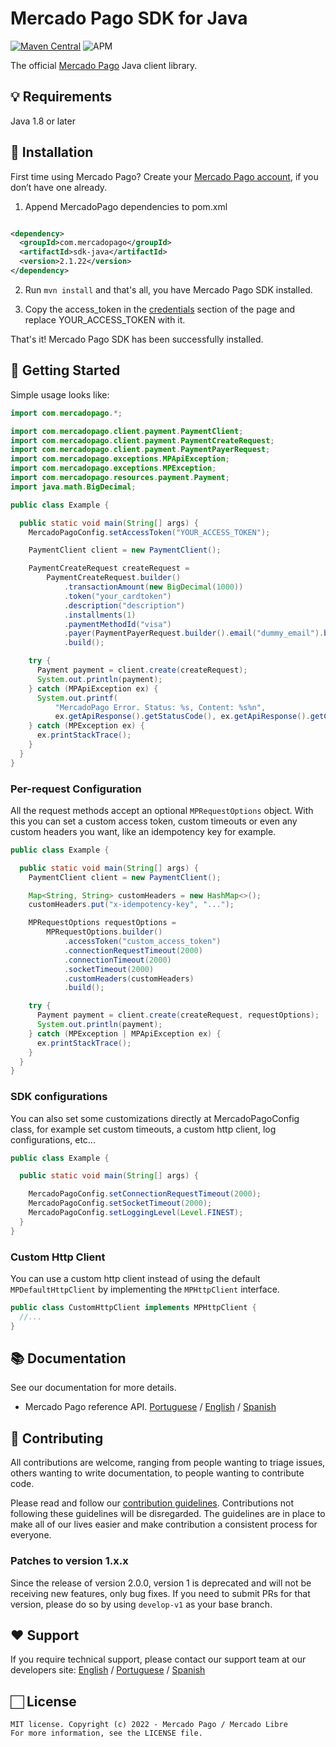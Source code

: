 # Mercado Pago SDK for Java

[![Maven Central](https://img.shields.io/maven-central/v/com.mercadopago/sdk-java.svg)](https://search.maven.org/search?q=g:com.mercadopago%20AND%20a:sdk-java)
![APM](https://img.shields.io/apm/l/vim-mode)

The official [Mercado Pago](https://www.mercadopago.com/developers/en/guides) Java client library.

## 💡 Requirements

Java 1.8 or later

## 📲 Installation

First time using Mercado Pago? Create your [Mercado Pago account](https://www.mercadopago.com), if you don’t have one
already.

1. Append MercadoPago dependencies to pom.xml

  ```xml

<dependency>
    <groupId>com.mercadopago</groupId>
    <artifactId>sdk-java</artifactId>
    <version>2.1.22</version>
</dependency>
  ```

2. Run `mvn install` and that's all, you have Mercado Pago SDK installed.

3. Copy the access_token in the [credentials](https://www.mercadopago.com/developers/panel) section of the page and
   replace YOUR_ACCESS_TOKEN with it.

That's it! Mercado Pago SDK has been successfully installed.

## 🌟 Getting Started

Simple usage looks like:

```java
import com.mercadopago.*;

import com.mercadopago.client.payment.PaymentClient;
import com.mercadopago.client.payment.PaymentCreateRequest;
import com.mercadopago.client.payment.PaymentPayerRequest;
import com.mercadopago.exceptions.MPApiException;
import com.mercadopago.exceptions.MPException;
import com.mercadopago.resources.payment.Payment;
import java.math.BigDecimal;

public class Example {

  public static void main(String[] args) {
    MercadoPagoConfig.setAccessToken("YOUR_ACCESS_TOKEN");

    PaymentClient client = new PaymentClient();

    PaymentCreateRequest createRequest =
        PaymentCreateRequest.builder()
            .transactionAmount(new BigDecimal(1000))
            .token("your_cardtoken")
            .description("description")
            .installments(1)
            .paymentMethodId("visa")
            .payer(PaymentPayerRequest.builder().email("dummy_email").build())
            .build();

    try {
      Payment payment = client.create(createRequest);
      System.out.println(payment);
    } catch (MPApiException ex) {
      System.out.printf(
          "MercadoPago Error. Status: %s, Content: %s%n",
          ex.getApiResponse().getStatusCode(), ex.getApiResponse().getContent());
    } catch (MPException ex) {
      ex.printStackTrace();
    }
  }
}
```

### Per-request Configuration

All the request methods accept an optional `MPRequestOptions` object. With this you can set a custom access token,
custom timeouts or even any custom headers you want, like an idempotency key for example.

```java
public class Example {

  public static void main(String[] args) {
    PaymentClient client = new PaymentClient();

    Map<String, String> customHeaders = new HashMap<>();
    customHeaders.put("x-idempotency-key", "...");

    MPRequestOptions requestOptions =
        MPRequestOptions.builder()
            .accessToken("custom_access_token")
            .connectionRequestTimeout(2000)
            .connectionTimeout(2000)
            .socketTimeout(2000)
            .customHeaders(customHeaders)
            .build();

    try {
      Payment payment = client.create(createRequest, requestOptions);
      System.out.println(payment);
    } catch (MPException | MPApiException ex) {
      ex.printStackTrace();
    }
  }
}
```

### SDK configurations

You can also set some customizations directly at MercadoPagoConfig class, for example set custom timeouts, a custom http
client, log configurations, etc...

```java
public class Example {

  public static void main(String[] args) {

    MercadoPagoConfig.setConnectionRequestTimeout(2000);
    MercadoPagoConfig.setSocketTimeout(2000);
    MercadoPagoConfig.setLoggingLevel(Level.FINEST);
  }
}
```

### Custom Http Client

You can use a custom http client instead of using the default `MPDefaultHttpClient` by implementing the `MPHttpClient`
interface.

```java
public class CustomHttpClient implements MPHttpClient {
  //...
}
```

## 📚 Documentation

See our documentation for more details.

- Mercado Pago reference API. [Portuguese](https://www.mercadopago.com/developers/pt/reference)
  / [English](https://www.mercadopago.com/developers/en/reference)
  / [Spanish](https://www.mercadopago.com/developers/es/reference)

## 🤝 Contributing

All contributions are welcome, ranging from people wanting to triage issues, others wanting to write documentation, to
people wanting to contribute code.

Please read and follow our [contribution guidelines](CONTRIBUTING.md). Contributions not following these guidelines will
be disregarded. The guidelines are in place to make all of our lives easier and make contribution a consistent process
for everyone.

### Patches to version 1.x.x

Since the release of version 2.0.0, version 1 is deprecated and will not be receiving new
features, only bug fixes. If you need to submit PRs for that version, please do so by using `develop-v1` as your base
branch.

## ❤️ Support

If you require technical support, please contact our support team at our developers
site:  [English](https://www.mercadopago.com/developers/en/support/center/contact)
/ [Portuguese](https://www.mercadopago.com/developers/pt/support/center/contact)
/ [Spanish](https://www.mercadopago.com/developers/es/support/center/contact)

## 🏻 License

```
MIT license. Copyright (c) 2022 - Mercado Pago / Mercado Libre 
For more information, see the LICENSE file.
```

